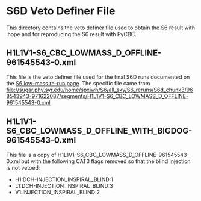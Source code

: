 # S6D Veto Definer File #

This directory contains the veto definer file used to obtain the S6 result with ihope and for reproducing the S6 result with PyCBC.

## H1L1V1-S6_CBC_LOWMASS_D_OFFLINE-961545543-0.xml ##

This file is the veto definer file used for the final S6D runs documented on the [S6 low-mass re-run page](https://www.lsc-group.phys.uwm.edu/ligovirgo/cbcnote/S6Plan/101104075619AnalysisS6ABC%20low%20mass%20re-runs). The specific file came from <file://sugar.phy.syr.edu/home/spxiwh/S6/all_sky/S6_reruns/S6d_chunk3/968543943-971622087/segments/H1L1V1-S6_CBC_LOWMASS_D_OFFLINE-961545543-0.xml>

## H1L1V1-S6_CBC_LOWMASS_D_OFFLINE_WITH_BIGDOG-961545543-0.xml ##

This file is a copy of H1L1V1-S6_CBC_LOWMASS_D_OFFLINE-961545543-0.xml but with the following CAT3 flags removed so that the blind injection is not vetoed:

 * H1:DCH-INJECTION_INSPIRAL_BLIND:1
 * L1:DCH-INJECTION_INSPIRAL_BLIND:3
 * V1:INJECTION_INSPIRAL_BLIND:2
